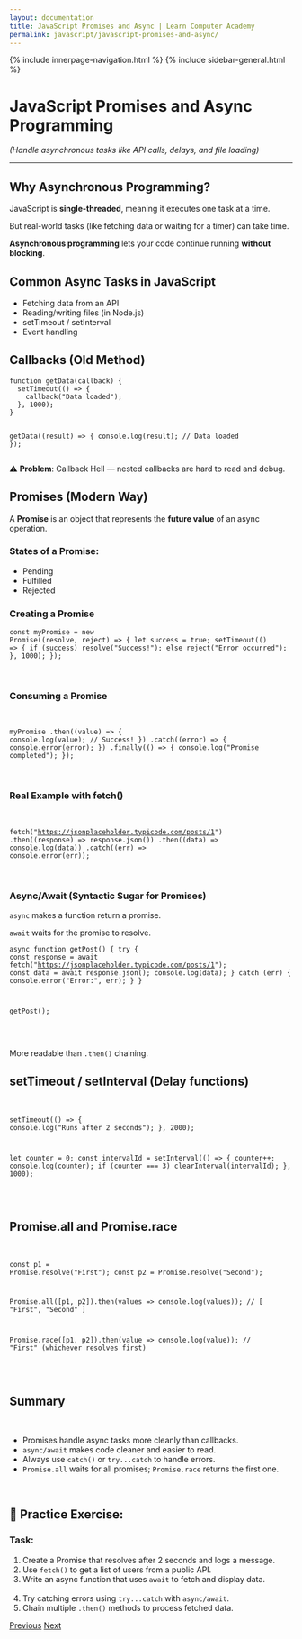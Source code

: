 ```yaml
---
layout: documentation
title: JavaScript Promises and Async | Learn Computer Academy
permalink: javascript/javascript-promises-and-async/
---
```

<div class="loader">
{% include innerpage-navigation.html %}
{% include sidebar-general.html %}
            <div class="page-content">
                <div class="content-wrapper">
                    <div class="row">
                        <div class="col-md-9 content">
                            <!-- Your content goes started here -->
                            <div class="doc-content">
                                <h1>JavaScript Promises and Async Programming</h1>
                                <p><em>(Handle asynchronous tasks like API calls, delays, and file loading)</em></p>
                                <hr>
                                <h2>Why Asynchronous Programming?</h2>
                                <p>JavaScript is <strong>single-threaded</strong>, meaning it executes one task at a time.</p>
                                <p>But real-world tasks (like fetching data or waiting for a timer) can take time.</p>
                                <p><strong>Asynchronous programming</strong> lets your code continue running <strong>without blocking</strong>.</p>
                                <h2>Common Async Tasks in JavaScript</h2>
                                <ul>
                                  <li>Fetching data from an API</li>
                                  <li>Reading/writing files (in Node.js)</li>
                                  <li>setTimeout / setInterval</li>
                                  <li>Event handling</li>
                                </ul>
                                <h2>Callbacks (Old Method)</h2>
                                <pre class="snippet"><code class="js">function getData(callback) {
  setTimeout(() => {
    callback("Data loaded");
  }, 1000);
}
                                
getData((result) => {
  console.log(result); // Data loaded
});</code></pre>
                                <p>⚠️ <strong>Problem</strong>: Callback Hell — nested callbacks are hard to read and debug.</p>
                                <h2>Promises (Modern Way)</h2>
                                <p>A <strong>Promise</strong> is an object that represents the <strong>future value</strong> of an async operation.</p>
                                <h3>States of a Promise:</h3>
                                <ul>
                                  <li>Pending</li>
                                  <li>Fulfilled</li>
                                  <li>Rejected</li>
                                </ul>
                                <h3>Creating a Promise</h3>
                                <pre class="snippet"><code class="js">const myPromise = new Promise((resolve, reject) => {
  let success = true;
  setTimeout(() => {
    if (success) resolve("Success!");
    else reject("Error occurred");
  }, 1000);
});</code></pre>   
                                <h3>Consuming a Promise</h3>                              
                                <pre class="snippet"><code class="js">myPromise
  .then((value) => {
    console.log(value); // Success!
  })
  .catch((error) => {
    console.error(error);
  })
  .finally(() => {
    console.log("Promise completed");
  });</code></pre>     
                                <h3>Real Example with fetch()</h3>                             
                                <pre class="snippet"><code class="js">fetch("https://jsonplaceholder.typicode.com/posts/1")
  .then((response) => response.json())
  .then((data) => console.log(data))
  .catch((err) => console.error(err));</code></pre>    
                                <h3>Async/Await (Syntactic Sugar for Promises)</h3>
                                <p><code>async</code> makes a function return a promise.</p>
                                <p><code>await</code> waits for the promise to resolve.</p>
                                <pre class="snippet"><code class="js">async function getPost() {
  try {
    const response = await fetch("https://jsonplaceholder.typicode.com/posts/1");
    const data = await response.json();
    console.log(data);
  } catch (err) {
    console.error("Error:", err);
  }
}
                                
getPost();</code></pre>   
                                <p>More readable than <code>.then()</code> chaining.</p> 
                                <h2>setTimeout / setInterval (Delay functions)</h2>                              
                                <pre class="snippet"><code class="js">setTimeout(() => {
  console.log("Runs after 2 seconds");
}, 2000);
                                
let counter = 0;
const intervalId = setInterval(() => {
  counter++;
  console.log(counter);
  if (counter === 3) clearInterval(intervalId);
}, 1000);</code></pre>    
                                <h2>Promise.all and Promise.race</h2>   
                                <pre class="snippet"><code class="js">const p1 = Promise.resolve("First");
const p2 = Promise.resolve("Second");
                                  
Promise.all([p1, p2]).then(values => console.log(values)); // [ "First", "Second" ]
                                  
Promise.race([p1, p2]).then(value => console.log(value)); // "First" (whichever resolves first)</code></pre>   
                                <h2>Summary</h2>  
                                <ul>
                                  <li>Promises handle async tasks more cleanly than callbacks.</li>
                                  <li><code>async/await</code> makes code cleaner and easier to read.</li>
                                  <li>Always use <code>catch()</code> or <code>try...catch</code> to handle errors.</li>
                                  <li><code>Promise.all</code> waits for all promises; <code>Promise.race</code> returns the first one.</li>
                                </ul>                                                 
                              <h2>🧪 Practice Exercise:</h2>
                              <h3>Task:</h3>
                              <ol>
                                  <li>Create a Promise that resolves after 2 seconds and logs a message.</li>
                                  <li>Use <code>fetch()</code> to get a list of users from a public API.</li>
                                  <li>Write an async function that uses <code>await</code> to fetch and display data.</li>                                  
                                  <li>Try catching errors using <code>try...catch</code> with <code>async/await</code>.</li>
                                  <li>Chain multiple <code>.then()</code> methods to process fetched data.</li>
                              </ol>
                            <!-- /.Your content goes ends here -->
                            <div class="footer-btn d-flex justify-content-between">
                                <a href="/javascript/javascript-classes-oop" class="btn"><i class="fas fa-arrow-circle-left"></i>Previous</a>
                                <a href="/javascript/" class="btn">Next<i class="fas fa-arrow-circle-right"></i></a>
                            </div>
                            <!-- /.End of footer button -->
                        </div>
                    </div>
                </div>

